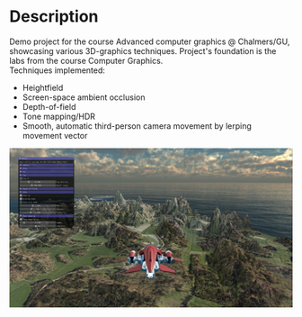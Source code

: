 # Description
Demo project for the course Advanced computer graphics @ Chalmers/GU, showcasing various 3D-graphics techniques. Project's foundation is the labs from the course Computer Graphics.<br>
Techniques implemented:
* Heightfield
* Screen-space ambient occlusion
* Depth-of-field
* Tone mapping/HDR
* Smooth, automatic third-person camera movement by lerping movement vector

![Screen](/screenshots/screenshot.png)

